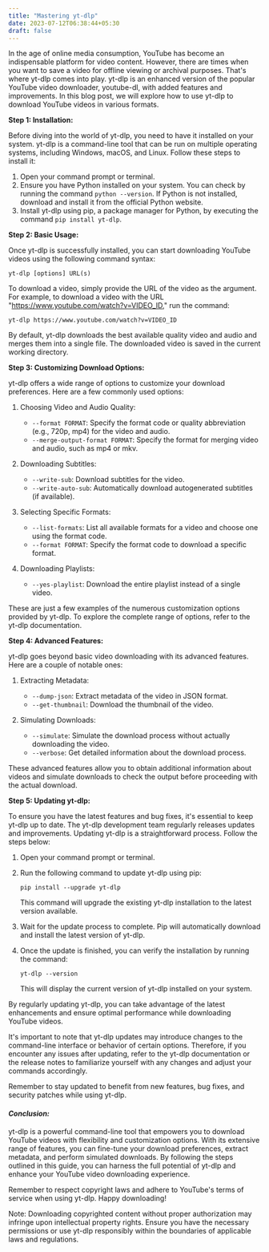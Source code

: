 ```yaml
---
title: "Mastering yt-dlp"
date: 2023-07-12T06:38:44+05:30
draft: false
---
```


In the age of online media consumption, YouTube has become an indispensable platform for video content. However, there are times when you want to save a video for offline viewing or archival purposes. That's where yt-dlp comes into play. yt-dlp is an enhanced version of the popular YouTube video downloader, youtube-dl, with added features and improvements. In this blog post, we will explore how to use yt-dlp to download YouTube videos in various formats.

**Step 1: Installation:**

Before diving into the world of yt-dlp, you need to have it installed on your system. yt-dlp is a command-line tool that can be run on multiple operating systems, including Windows, macOS, and Linux. Follow these steps to install it:

1. Open your command prompt or terminal.
2. Ensure you have Python installed on your system. You can check by running the command `python --version`. If Python is not installed, download and install it from the official Python website.
3. Install yt-dlp using pip, a package manager for Python, by executing the command `pip install yt-dlp`.

**Step 2: Basic Usage:**

Once yt-dlp is successfully installed, you can start downloading YouTube videos using the following command syntax:

`yt-dlp [options] URL(s)`

To download a video, simply provide the URL of the video as the argument. For example, to download a video with the URL "https://www.youtube.com/watch?v=VIDEO_ID," run the command:

`yt-dlp https://www.youtube.com/watch?v=VIDEO_ID`

By default, yt-dlp downloads the best available quality video and audio and merges them into a single file. The downloaded video is saved in the current working directory.

**Step 3: Customizing Download Options:**

yt-dlp offers a wide range of options to customize your download preferences. Here are a few commonly used options:

1. Choosing Video and Audio Quality:
   - `--format FORMAT`: Specify the format code or quality abbreviation (e.g., 720p, mp4) for the video and audio.
   - `--merge-output-format FORMAT`: Specify the format for merging video and audio, such as mp4 or mkv.

2. Downloading Subtitles:
   - `--write-sub`: Download subtitles for the video.
   - `--write-auto-sub`: Automatically download autogenerated subtitles (if available).

3. Selecting Specific Formats:
   - `--list-formats`: List all available formats for a video and choose one using the format code.
   - `--format FORMAT`: Specify the format code to download a specific format.

4. Downloading Playlists:
   - `--yes-playlist`: Download the entire playlist instead of a single video.

These are just a few examples of the numerous customization options provided by yt-dlp. To explore the complete range of options, refer to the yt-dlp documentation.

**Step 4: Advanced Features:**

yt-dlp goes beyond basic video downloading with its advanced features. Here are a couple of notable ones:

1. Extracting Metadata:
   - `--dump-json`: Extract metadata of the video in JSON format.
   - `--get-thumbnail`: Download the thumbnail of the video.

2. Simulating Downloads:
   - `--simulate`: Simulate the download process without actually downloading the video.
   - `--verbose`: Get detailed information about the download process.

These advanced features allow you to obtain additional information about videos and simulate downloads to check the output before proceeding with the actual download.

**Step 5: Updating yt-dlp:**

To ensure you have the latest features and bug fixes, it's essential to keep yt-dlp up to date. The yt-dlp development team regularly releases updates and improvements. Updating yt-dlp is a straightforward process. Follow the steps below:

1. Open your command prompt or terminal.

2. Run the following command to update yt-dlp using pip:

   ```
   pip install --upgrade yt-dlp
   ```

   This command will upgrade the existing yt-dlp installation to the latest version available.

3. Wait for the update process to complete. Pip will automatically download and install the latest version of yt-dlp.

4. Once the update is finished, you can verify the installation by running the command:

   ```
   yt-dlp --version
   ```

   This will display the current version of yt-dlp installed on your system.
   

By regularly updating yt-dlp, you can take advantage of the latest enhancements and ensure optimal performance while downloading YouTube videos.

It's important to note that yt-dlp updates may introduce changes to the command-line interface or behavior of certain options. Therefore, if you encounter any issues after updating, refer to the yt-dlp documentation or the release notes to familiarize yourself with any changes and adjust your commands accordingly.

Remember to stay updated to benefit from new features, bug fixes, and security patches while using yt-dlp.


#### **_Conclusion:_**

yt-dlp is a powerful command-line tool that empowers you to download YouTube videos with flexibility and customization options. With its extensive range of features, you can fine-tune your download preferences, extract metadata, and perform simulated downloads. By following the steps outlined in this guide, you can harness the full potential of yt-dlp and enhance your YouTube video downloading experience.

Remember to respect copyright laws and adhere to YouTube's terms of service when using yt-dlp. Happy downloading!

Note: Downloading copyrighted content without proper authorization may infringe upon intellectual property rights. Ensure you have the necessary permissions or use yt-dlp responsibly within the boundaries of applicable laws and regulations.
